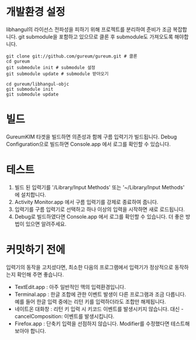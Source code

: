 # 개발환경 설정
libhangul의 라이선스 전파성을 피하기 위해 프로젝트를 분리하여 준비가 조금 복잡합니다.
git submodule을 포함하고 있으므로 클론 후 submodule도 가져오도록 해야합니다.

	git clone git://github.com/gureum/gureum.git # 클론
	cd gureum
	git submodule init # submodule 설정
	git submodule update # submodule 받아오기

	cd gureum/libhangul-objc
	git submodule init
	git submodule update

# 빌드
GureumKIM 타겟을 빌드하면 의존성과 함께 구름 입력기가 빌드됩니다.
Debug Configuration으로 빌드하면 Console.app 에서 로그를 확인할 수 있습니다.

# 테스트
1. 빌드 된 입력기를 '/Library/Input Methods' 또는 '~/Library/Input Methods' 에 설치합니다.
1. Activity Monitor.app 에서 구름 입력기를 강제로 종료하여 줍니다.
1. 입력기를 구름 입력기로 선택하고 하나 이상의 입력을 시작하면 새로 로드됩니다.
1. Debug로 빌드하였다면 Console.app 에서 로그를 확인할 수 있습니다.
더 좋은 방법이 있으면 알려주세요.

# 커밋하기 전에
입력기의 동작을 고치셨다면, 최소한 다음의 프로그램에서 입력기가 정상적으로 동작하는지 확인해 주면 좋습니다.
* TextEdit.app : 아주 일반적인 맥의 입력환경입니다.
* Terminal.app : 한글 조합에 관한 이벤트 발생이 다른 프로그램과 조금 다릅니다. 예를 들어 한글 입력 중에는 리턴 키를 입력하더라도 조합만 해제됩니다.
* 네이트온 대화창 : 리턴 키 입력 시 키코드 이벤트를 발생시키지 않습니다. 대신 -cancelComposition: 이벤트를 발생시킵니다.
* Firefox.app : 단축키 입력을 선점하지 않습니다. Modifier를 수정했다면 테스트해 보아야 합니다.

